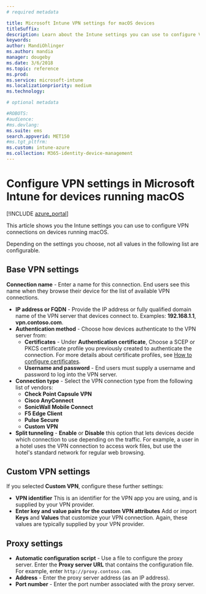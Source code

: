 ```yaml
---
# required metadata

title: Microsoft Intune VPN settings for macOS devices 
titleSuffix:
description: Learn about the Intune settings you can use to configure VPN connections on macOS devices.
keywords:
author: MandiOhlinger
ms.author: mandia
manager: dougeby
ms.date: 3/6/2018
ms.topic: reference
ms.prod:
ms.service: microsoft-intune
ms.localizationpriority: medium
ms.technology:

# optional metadata

#ROBOTS:
#audience:
#ms.devlang:
ms.suite: ems
search.appverid: MET150
#ms.tgt_pltfrm:
ms.custom: intune-azure
ms.collection: M365-identity-device-management
---
```


# Configure VPN settings in Microsoft Intune for devices running macOS

[!INCLUDE [azure_portal](./includes/azure_portal.md)]

This article shows you the Intune settings you can use to configure VPN connections on devices running macOS.

Depending on the settings you choose, not all values in the following list are configurable.

## Base VPN settings

**Connection name** - Enter a name for this connection. End users see this name when they browse their device for the list of available VPN connections.
- **IP address or FQDN** - Provide the IP address or fully qualified domain name of the VPN server that devices connect to. Examples: **192.168.1.1**, **vpn.contoso.com**.
- **Authentication method** - Choose how devices authenticate to the VPN server from:
	- **Certificates** - Under **Authentication certificate**, Choose a SCEP or PKCS certificate profile you previously created to authenticate the connection. For more details about certificate profiles, see [How to configure certificates](certificates-configure.md).
	- **Username and password** - End users must supply a username and password to log into the VPN server.
- **Connection type** - Select the VPN connection type from the following list of vendors:
	- **Check Point Capsule VPN**
	- **Cisco AnyConnect**
	- **SonicWall Mobile Connect**
	- **F5 Edge Client**
	- **Pulse Secure**
	- **Custom VPN**
- **Split tunneling** - **Enable** or **Disable** this option that lets devices decide which connection to use depending on the traffic. For example, a user in a hotel uses the VPN connection to access work files, but use the hotel's standard network for regular web browsing.

<!--- **Per-app VPN** - Select this option if you want to associate this VPN connection with an iOS or macOS app so that the connection will be opened when the app is run. You can associate the VPN profile with an app when you assign the software. For more information, see [How to assign and monitor apps](apps-deploy.md). --->

## Custom VPN settings

If you selected **Custom VPN**, configure these further settings:

- **VPN identifier** This is an identifier for the VPN app you are using, and is supplied by your VPN provider.
- **Enter key and value pairs for the custom VPN attributes** Add or import **Keys** and **Values** that customize your VPN connection. Again, these values are typically supplied by your VPN provider.


## Proxy settings

- **Automatic configuration script** - Use a file to configure the proxy server. Enter the **Proxy server URL** that contains the configuration file. For example, enter `http://proxy.contoso.com`.
- **Address** - Enter the proxy server address (as an IP address).
- **Port number** - Enter the port number associated with the proxy server.
